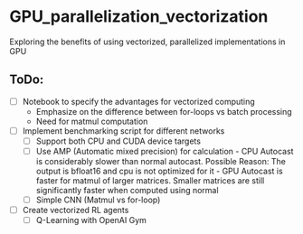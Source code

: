 # GPU_parallelization_vectorization
Exploring the benefits of using vectorized, parallelized implementations in GPU

## ToDo:
- [ ] Notebook to specify the advantages for vectorized computing 
    - Emphasize on the difference between for-loops vs batch processing
    - Need for matmul computation
- [ ] Implement benchmarking script for different networks
    - [ ] Support both CPU and CUDA device targets
    - [ ] Use AMP (Automatic mixed precision) for calculation
            - CPU Autocast is considerably slower than normal autocast. Possible Reason: The output is bfloat16 and cpu is not optimized for it
            - GPU Autocast is faster for matmul of larger matrices. Smaller matrices are still significantly faster when computed using normal
    - [ ] Simple CNN (Matmul vs for-loop)
- [ ] Create vectorized RL agents
    - [ ] Q-Learning with OpenAI Gym